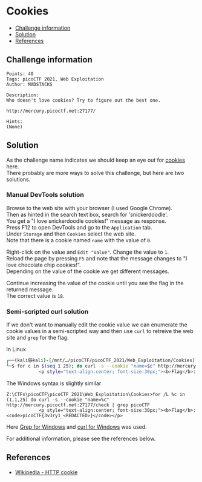 # Cookies

- [Challenge information](#challenge-information)
- [Solution](#solution)
- [References](#references)

## Challenge information
```
Points: 40
Tags: picoCTF 2021, Web Exploitation
Author: MADSTACKS
 
Description:
Who doesn't love cookies? Try to figure out the best one. 

http://mercury.picoctf.net:27177/

Hints:
(None)
```

## Solution

As the challenge name indicates we should keep an eye out for [cookies](https://en.wikipedia.org/wiki/HTTP_cookie) here.  
There probably are more ways to solve this challenge, but here are two solutions.

### Manual DevTools solution

Browse to the web site with your browser (I used Google Chrome).  
Then as hinted in the search text box, search for 'snickerdoodle'.  
You get a "I love snickerdoodle cookies!" message as response.  
Press F12 to open DevTools and go to the `Application` tab.  
Under `Storage` and then `Cookies` select the web site.  
Note that there is a cookie named `name` with the value of `0`.

Right-click on the value and `Edit "Value"`. Change the value to `1`.  
Reload the page by pressing `F5` and note that the message changes to "I love chocolate chip cookies!".  
Depending on the value of the cookie we get different messages.

Continue increasing the value of the cookie until you see the flag in the returned message.  
The correct value is `18`.

### Semi-scripted curl solution

If we don't want to manually edit the cookie value we can enumerate the cookie values in a semi-scripted way and then use `curl` to retreive the web site and `grep` for the flag.

In Linux
```bash
┌──(kali㉿kali)-[/mnt/…/picoCTF/picoCTF_2021/Web_Exploitation/Cookies]
└─$ for c in $(seq 1 25); do curl -s --cookie "name=$c" http://mercury.picoctf.net:27177/check | grep picoCTF ; done
            <p style="text-align:center; font-size:30px;"><b>Flag</b>: <code>picoCTF{3v3ry1_<REDACTED>}</code></p>
```

The Windows syntax is slightly similar
```
Z:\CTFs\picoCTF\picoCTF_2021\Web_Exploitation\Cookies>for /L %c in (1,1,25) do curl -s --cookie "name=%c" http://mercury.picoctf.net:27177/check | grep picoCTF
            <p style="text-align:center; font-size:30px;"><b>Flag</b>: <code>picoCTF{3v3ry1_<REDACTED>}</code></p>
```

Here [Grep for Windows](https://gnuwin32.sourceforge.net/packages/grep.htm) and [curl for Windows](https://curl.se/windows/) was used.

For additional information, please see the references below.

## References

- [Wikipedia - HTTP cookie](https://en.wikipedia.org/wiki/HTTP_cookie)
